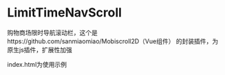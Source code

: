 # LimitTimeNavScroll
购物商场限时导航滚动栏，这个是https://github.com/sanmiaomiao/Mobiscroll2D（Vue组件） 的封装插件，为原生js插件，扩展性加强

index.html为使用示例
